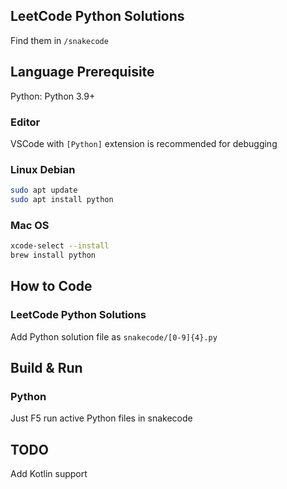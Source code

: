 ## LeetCode Python Solutions

Find them in ```/snakecode```

## Language Prerequisite

Python: Python 3.9+

### Editor
VSCode with ```[Python]``` extension is recommended for debugging

### Linux Debian
```bash
sudo apt update
sudo apt install python
```

### Mac OS
```bash
xcode-select --install
brew install python
```

## How to Code
### LeetCode Python Solutions
Add Python solution file as ```snakecode/[0-9]{4}.py```

## Build & Run
### Python
Just F5 run active Python files in snakecode

## TODO
Add Kotlin support
